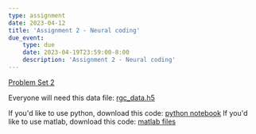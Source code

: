 ```yaml
---
type: assignment
date: 2023-04-12
title: 'Assignment 2 - Neural coding'
due_event: 
    type: due
    date: 2023-04-19T23:59:00-8:00
    description: 'Assignment 2 - Neural coding'
---
```



[Problem Set 2](../static_files/problem_sets/PS2_2023.pdf)

Everyone will need this data file: [rgc_data.h5](../static_files/code/rgc_data.h5)

If you'd like to use python, download this code: [python notebook](../static_files/code/NEPR208_PS2_Starter_Code.ipynb)
If you'd like to use matlab, download this code: [matlab files](../static_files/code/ps2_matlab.zip)
